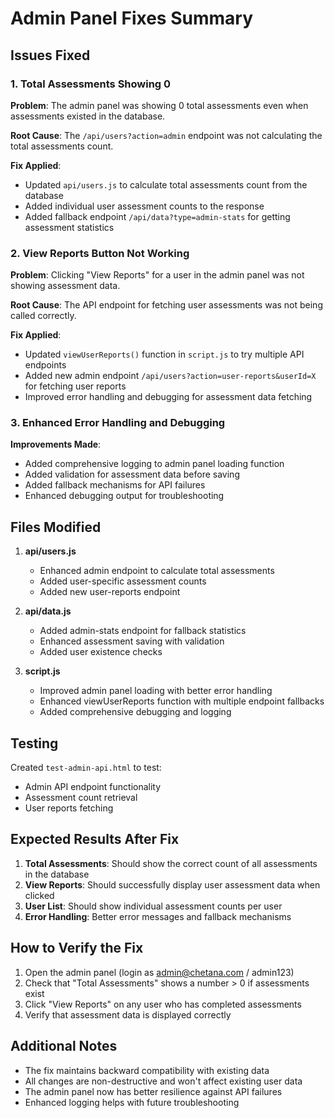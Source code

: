 # Admin Panel Fixes Summary

## Issues Fixed

### 1. Total Assessments Showing 0
**Problem**: The admin panel was showing 0 total assessments even when assessments existed in the database.

**Root Cause**: The `/api/users?action=admin` endpoint was not calculating the total assessments count.

**Fix Applied**:
- Updated `api/users.js` to calculate total assessments count from the database
- Added individual user assessment counts to the response
- Added fallback endpoint `/api/data?type=admin-stats` for getting assessment statistics

### 2. View Reports Button Not Working
**Problem**: Clicking "View Reports" for a user in the admin panel was not showing assessment data.

**Root Cause**: The API endpoint for fetching user assessments was not being called correctly.

**Fix Applied**:
- Updated `viewUserReports()` function in `script.js` to try multiple API endpoints
- Added new admin endpoint `/api/users?action=user-reports&userId=X` for fetching user reports
- Improved error handling and debugging for assessment data fetching

### 3. Enhanced Error Handling and Debugging
**Improvements Made**:
- Added comprehensive logging to admin panel loading function
- Added validation for assessment data before saving
- Added fallback mechanisms for API failures
- Enhanced debugging output for troubleshooting

## Files Modified

1. **api/users.js**
   - Enhanced admin endpoint to calculate total assessments
   - Added user-specific assessment counts
   - Added new user-reports endpoint

2. **api/data.js**
   - Added admin-stats endpoint for fallback statistics
   - Enhanced assessment saving with validation
   - Added user existence checks

3. **script.js**
   - Improved admin panel loading with better error handling
   - Enhanced viewUserReports function with multiple endpoint fallbacks
   - Added comprehensive debugging and logging

## Testing

Created `test-admin-api.html` to test:
- Admin API endpoint functionality
- Assessment count retrieval
- User reports fetching

## Expected Results After Fix

1. **Total Assessments**: Should show the correct count of all assessments in the database
2. **View Reports**: Should successfully display user assessment data when clicked
3. **User List**: Should show individual assessment counts per user
4. **Error Handling**: Better error messages and fallback mechanisms

## How to Verify the Fix

1. Open the admin panel (login as admin@chetana.com / admin123)
2. Check that "Total Assessments" shows a number > 0 if assessments exist
3. Click "View Reports" on any user who has completed assessments
4. Verify that assessment data is displayed correctly

## Additional Notes

- The fix maintains backward compatibility with existing data
- All changes are non-destructive and won't affect existing user data
- The admin panel now has better resilience against API failures
- Enhanced logging helps with future troubleshooting